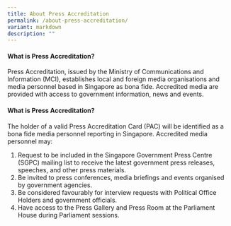 ```yaml
---
title: About Press Accreditation
permalink: /about-press-accreditation/
variant: markdown
description: ""
---
```

#### What is Press Accreditation?

Press Accreditation, issued by the Ministry of Communications and Information (MCI), establishes local and foreign media organisations and media personnel based in Singapore as bona fide. Accredited media are provided with access to government information, news and events.




#### What is Press Accreditation?
The holder of a valid Press Accreditation Card (PAC) will be identified as a bona fide media personnel reporting in Singapore. Accredited media personnel may:

1. Request to be included in the Singapore Government Press Centre (SGPC) mailing list to receive the latest government press releases, speeches, and other press materials.
2. Be invited to press conferences, media briefings and events organised by government agencies.
3. Be considered favourably for interview requests with Political Office Holders and government officials.
4. Have access to the Press Gallery and Press Room at the Parliament House during Parliament sessions.